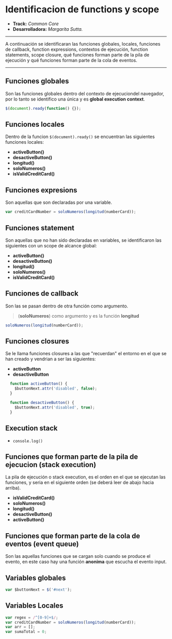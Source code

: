 # Identificacion de functions y scope

* **Track:** _Common Core_
* **Desarrolladora:** _Margarita Sutta._

***

A continuación se identificaran las funciones globales, locales, funciones de callback, function expressions, contextos de ejecución, function statements, scope closure, qué funciones forman parte de la pila de ejecución y qué funciones forman parte de la cola de eventos.

***

## Funciones globales

Son las funciones globales dentro del contexto de ejecuciondel navegador, por lo tanto se identifico una única y es **global execution context**.

```js
$(document).ready(function() {});
```

## Funciones locales

Dentro de la funcion `$(document).ready()` se encuentran las siguientes funciones locales:

* **activeButton()**
* **desactiveButton()**
* **longitud()**
* **soloNumeros()**
* **isValidCreditCard()**

## Funciones expresions

Son aquellas que son declaradas por una variable.

```js
var creditCardNumber = soloNumeros(longitud(numberCard));
```

## Funciones statement

Son aquellas que no han sido declaradas en variables, se identificaron las siguientes con un scope de alcance global:

* **activeButton()**
* **desactiveButton()**
* **longitud()**
* **soloNumeros()**
* **isValidCreditCard()**

## Funciones de callback

Son las se pasan dentro de otra función como argumento.

> (**soloNumeros**) como argumento y es la función **longitud**

```js
soloNumeros(longitud(numberCard));
```

## Funciones closures

Se le llama funciones closures a las que "recuerdan" el entorno en el que se han creado y vendrian a ser las siguientes:

* **activeButton**
* **desactiveButton**

```js
  function activeButton() {
    $buttonNext.attr('disabled', false);
  }

  function desactiveButton() {
    $buttonNext.attr('disabled', true);
  }
```

## Execution stack

* `console.log()`

## Funciones que forman parte de la pila de ejecucion (stack execution)

La pila de ejecución o stack execution, es el orden en el que se ejecutan las funciones, y seria en el siguiente orden (se deberá leer de abajo hacia arriba).

* **isValidCreditCard()**
* **soloNumeros()**
* **longitud()**
* **desactiveButton()**
* **activeButton()**

## Funciones que forman parte de la cola de eventos (event queue)

Son las aquellas funciones que se cargan solo cuando se produce el evento, en este caso hay una función **anonima** que escucha el evento input.

## Variables globales

```js
var $buttonNext = $('#next');
```

## Variables Locales

```js
var regex = /^[0-9]+$/;
var creditCardNumber = soloNumeros(longitud(numberCard));
var arr = [];
var sumaTotal = 0;
```
